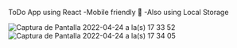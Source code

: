 ToDo App using React 
-Mobile friendly 🐨
-Also using Local Storage 


![Captura de Pantalla 2022-04-24 a la(s) 17 33 52](https://user-images.githubusercontent.com/85148186/164999542-67c5d54d-3909-4d8f-b5ac-0e8b2ad351af.png)
![Captura de Pantalla 2022-04-24 a la(s) 17 34 05](https://user-images.githubusercontent.com/85148186/164999543-1475ae3b-3dc5-40ca-ba43-1d8bbeb4c15a.png)
